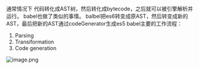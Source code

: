 通常情况下
代码转化成AST树，然后转化成bytecode，之后就可以被引擎解析并运行。
babel也做了类似的事情。
balbel把es6转变成原AST，然后转变成新的AST，最后把新的AST通过codeGenerator生成es5
babel主要的工作流程：

1. Parsing
2. Transiformation
3. Code generation

![image.png](https://cdn.nlark.com/yuque/0/2022/png/12763837/1649653078911-6465211f-6c45-430e-8588-7248dda09e59.png#averageHue=%23c7d7c5&clientId=u5080e165-81cb-4&from=paste&id=u1585277b&originHeight=678&originWidth=1921&originalType=url&ratio=1&rotation=0&showTitle=false&size=517062&status=done&style=none&taskId=ufa690743-22d1-4360-a381-bc582c1b217&title=)
